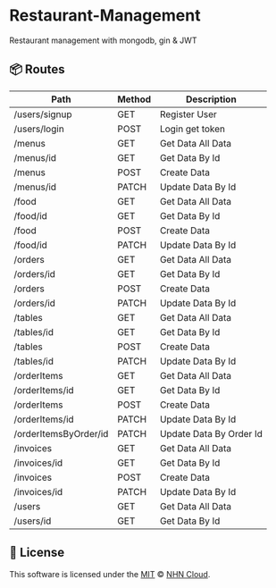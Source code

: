# Restaurant-Management

Restaurant management with mongodb, gin & JWT

## 📦 Routes

| Path | Method | Description |
| --- | --- | --- |
| /users/signup | GET | Register User
| /users/login | POST | Login get token
| /menus | GET | Get Data All Data
| /menus/id | GET | Get Data By Id
| /menus | POST | Create Data
| /menus/id | PATCH | Update Data By Id
| /food | GET | Get Data All Data
| /food/id | GET | Get Data By Id
| /food | POST | Create Data
| /food/id | PATCH | Update Data By Id
| /orders | GET | Get Data All Data
| /orders/id | GET | Get Data By Id
| /orders | POST | Create Data
| /orders/id | PATCH | Update Data By Id
| /tables | GET | Get Data All Data
| /tables/id | GET | Get Data By Id
| /tables | POST | Create Data
| /tables/id | PATCH | Update Data By Id
| /orderItems | GET | Get Data All Data
| /orderItems/id | GET | Get Data By Id
| /orderItems | POST | Create Data
| /orderItems/id | PATCH | Update Data By Id
| /orderItemsByOrder/id | PATCH | Update Data By Order Id
| /invoices | GET | Get Data All Data
| /invoices/id | GET | Get Data By Id
| /invoices | POST | Create Data
| /invoices/id | PATCH | Update Data By Id
| /users | GET | Get Data All Data
| /users/id | GET | Get Data By Id


## 📜 License

This software is licensed under the [MIT](https://github.com/nhn/tui.editor/blob/master/LICENSE) © [NHN Cloud](https://github.com/nhn).
